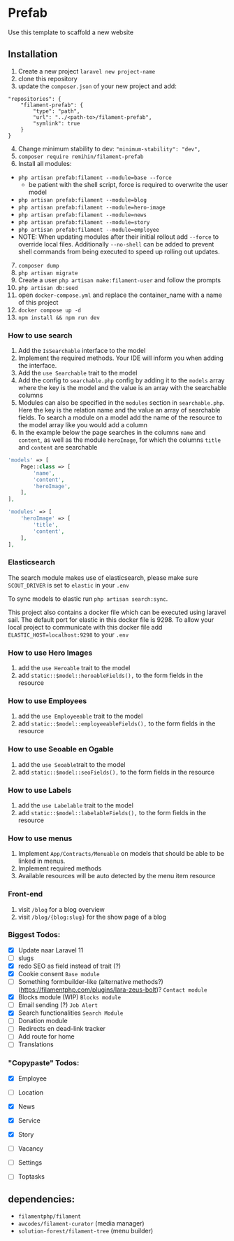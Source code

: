 # Prefab

Use this template to scaffold a new website

## Installation

1. Create a new project `laravel new project-name`
2. clone this repository
3. update the `composer.json` of your new project and add: 
```
"repositories": {
    "filament-prefab": {
        "type": "path",
        "url": "../<path-to>/filament-prefab",
        "symlink": true
    }
} 
```
4. Change minimum stability to dev: `"minimum-stability": "dev",`
5. `composer require remihin/filament-prefab`
6. Install all modules:
- `php artisan prefab:filament --module=base --force`
  - be patient with the shell script, force is required to overwrite the user model
- `php artisan prefab:filament --module=blog`
- `php artisan prefab:filament --module=hero-image`
- `php artisan prefab:filament --module=news`
- `php artisan prefab:filament --module=story`
- `php artisan prefab:filament --module=employee`
- NOTE: When updating modules after their initial rollout add `--force` to override local files. Additionally `--no-shell` can be added to prevent shell commands from being executed to speed up rolling out updates.
7. `composer dump`
8. `php artisan migrate`
9. Create a user `php artisan make:filament-user` and follow the prompts
10. `php artisan db:seed`
11. open `docker-compose.yml` and replace the container_name with a name of this project
12. `docker compose up -d`
13. `npm install && npm run dev`

### How to use search
1. Add the `IsSearchable` interface to the model
2. Implement the required methods. Your IDE will inform you when adding the interface.
3. Add the `use Searchable` trait to the model
4. Add the config to `searchable.php` config by adding it to the `models` array where the key is the model and the value is an array with the searchable columns
5. Modules can also be specified in the `modules` section in `searchable.php`. Here the key is the relation name and the value an array of searchable fields. To search a module on a model add the name of the resource to the model array like you would add a column
6. In the example below the page searches in the columns `name` and `content`, as well as the module `heroImage`, for which the columns `title` and `content` are searchable
```php
'models' => [
    Page::class => [
        'name',
        'content',
        'heroImage',
    ],
],

'modules' => [
    'heroImage' => [
        'title',
        'content',
    ],
],
```

### Elasticsearch

The search module makes use of elasticsearch, please make sure `SCOUT_DRIVER` is set to `elastic` in your `.env`

To sync models to elastic run `php artisan search:sync`.

This project also contains a docker file which can be executed using laravel sail. The default port for elastic in this docker file is 9298. To allow your local project to communicate with this docker file add `ELASTIC_HOST=localhost:9298` to your `.env`


### How to use Hero Images
1. add the `use Heroable` trait to the model
2. add `static::$model::heroableFields(),` to the form fields in the resource

### How to use Employees
1. add the `use Employeeable` trait to the model
2. add `static::$model::employeeableFields(),` to the form fields in the resource

### How to use Seoable en Ogable
1. add the `use Seoable`trait to the model
2. add `static::$model::seoFields(),` to the form fields in the resource

### How to use Labels
1. add the `use Labelable` trait to the model
2. add `static::$model::labelableFields(),` to the form fields in the resource

### How to use menus
1. Implement `App/Contracts/Menuable` on models that should be able to be linked in menus.
2. Implement required methods
3. Available resources will be auto detected by the menu item resource

### Front-end
1. visit `/blog` for a blog overview
2. visit `/blog/{blog:slug}` for the show page of a blog

### Biggest Todos:
- [x] Update naar Laravel 11
- [ ] slugs
- [x] redo SEO as field instead of trait (?)
- [x] Cookie consent `Base module`
- [ ] Something formbuilder-like (alternative methods?) (https://filamentphp.com/plugins/lara-zeus-bolt)? `Contact module`
- [x] Blocks module (WIP) `Blocks module`
- [ ] Email sending (?) `Job Alert`
- [x] Search functionalities `Search Module`
- [ ] Donation module
- [ ] Redirects en dead-link tracker
- [ ] Add route for home
- [ ] Translations

### "Copypaste" Todos:
- [x] Employee
- [ ] Location
- [x] News
- [x] Service
- [x] Story
- [ ] Vacancy
- [ ] Settings
- [ ] Toptasks


## dependencies:
- `filamentphp/filament`
- `awcodes/filament-curator` (media manager)
- `solution-forest/filament-tree` (menu builder)
